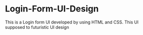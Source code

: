 # Login-Form-UI-Design
 This is a Login form UI developed by using HTML and CSS. This UI supposed to futuristic UI design
